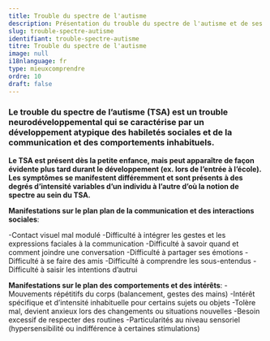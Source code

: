 ```yaml
---
title: Trouble du spectre de l'autisme
description: Présentation du trouble du spectre de l'autisme et de ses manifestations
slug: trouble-spectre-autisme
identifiant: trouble-spectre-autisme
titre: Trouble du spectre de l'autisme
image: null
i18nlanguage: fr
type: mieuxcomprendre
ordre: 10
draft: false
---
```

### Le trouble du spectre de l’autisme (TSA) est un trouble neurodéveloppemental qui se caractérise par un développement atypique des habiletés sociales et de la communication et des comportements inhabituels.  

**Le TSA est présent dès la petite enfance, mais peut apparaître de façon évidente plus tard durant le développement (ex. lors de l’entrée à l’école). Les symptômes se manifestent différemment et sont présents à des degrés d’intensité variables d’un individu à l’autre d’où la notion de spectre au sein du TSA.**

**Manifestations sur le plan plan de la communication et des interactions sociales**:

-Contact visuel mal modulé
-Difficulté à intégrer les gestes et les expressions faciales à la communication
-Difficulté à savoir quand et comment joindre une conversation
-Difficulté à partager ses émotions
-Difficulté à se faire des amis
-Difficulté à comprendre les sous-entendus
-Difficulté à saisir les intentions d’autrui

**Manifestations sur le plan des comportements et des intérêts**:
-Mouvements répétitifs du corps (balancement, gestes des mains)
-Intérêt spécifique et d’intensité inhabituelle pour certains sujets ou objets
-Tolère mal, devient anxieux lors des changements ou situations nouvelles
-Besoin excessif de respecter des routines
-Particularités au niveau sensoriel (hypersensibilité ou indifférence à certaines stimulations)

